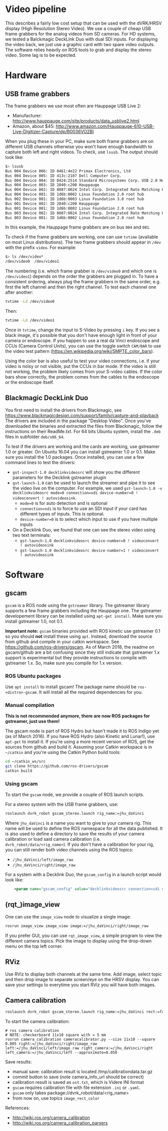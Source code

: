 Video pipeline
==============

This describes a fairly low cost setup that can be used with the dVRK/HRSV display (High Resolution Stereo Video).  We use a couple of cheap USB frame grabbers for the analog videos from SD cameras.   For HD systems, we tested a Balckmagic DeckLink Duo with dual SDI inputs.   For displaying the video back, we just use a graphic card with two spare video outputs.  The software relies heavily on ROS tools to grab and display the stereo video.  Some lag is to be expected.

# Hardware

## USB frame grabbers

The frame grabbers we use most often are Hauppage USB Live 2:
 * Manufacturer: http://www.hauppauge.com/site/products/data_usblive2.html
 * Amazon, about $45: http://www.amazon.com/Hauppauge-610-USB-Live-Digitizer-Capture/dp/B0036VO2BI

When you plug these in your PC, make sure both frame grabbers are on
different USB channels otherwise you won't have enough bandwidth to
capture both left and right videos.  To check, use `lsusb`.  The output should look like:
```sh
$> lsusb
Bus 004 Device 006: ID 0461:4e22 Primax Electronics, Ltd
Bus 004 Device 005: ID 413c:2107 Dell Computer Corp.
Bus 004 Device 004: ID 0424:2514 Standard Microsystems Corp. USB 2.0 Hub
Bus 004 Device 003: ID 2040:c200 Hauppauge
Bus 004 Device 002: ID 8087:0024 Intel Corp. Integrated Rate Matching Hub
Bus 004 Device 001: ID 1d6b:0002 Linux Foundation 2.0 root hub
Bus 002 Device 001: ID 1d6b:0003 Linux Foundation 3.0 root hub
Bus 001 Device 002: ID 2040:c200 Hauppauge
Bus 001 Device 001: ID 1d6b:0002 Linux Foundation 2.0 root hub
Bus 003 Device 002: ID 8087:0024 Intel Corp. Integrated Rate Matching Hub
Bus 003 Device 001: ID 1d6b:0002 Linux Foundation 2.0 root hub
```
In this example, the Hauppage frame grabbers are on bus `004` and `001`.

To check if the frame grabbers are working, one can use `tvtime`
(available on most Linux distributions).  The two frame grabbers
should appear in `/dev` with the prefix `video`.  For example:

```sh
$> ls /dev/video*
/dev/video0  /dev/video1
```

The numbering (i.e. which frame grabber is `/dev/video0` and which one
is `/dev/video1`) depends on the order the grabbers are plugged in.
To have a consistent ordering, always plug the frame grabbers in the
same order, e.g. first the left channel and then the right channel.
To test each channel one after another:

```sh
tvtime -Ld /dev/video0
```
Then:
```sh
tvtime -Ld /dev/video1
```

Once in `tvtime`, change the input to S-Video by pressing `i` key.  If you see a black
image, it's possible that you don't have enough light in front of your
camera or endoscope.  If you happen to use a real da Vinci endoscope
and CCUs (Camera Control Units), you can use the toggle switch
`CAM/BAR` to use the video test pattern
(https://en.wikipedia.org/wiki/SMPTE_color_bars).

Using the color bar is also useful to test your video connections,
i.e. if your video is noisy or not visible, put the CCUs in bar mode.
If the video is still not working, the problem likely comes from your
S-video cables.  If the color bars show correctly, the problem comes
from the cables to the endoscope or the endoscope itself.

## Blackmagic DeckLink Duo

You first need to install the drivers from Blackmagic, see https://www.blackmagicdesign.com/support/family/capture-and-playback   The drivers are included in the package "Desktop Video".  Once you've downloaded the binaries and extracted the files from Blackmagic, follow the instructions on their ReadMe.txt.   For 64 bits Ubuntu system, install the `.deb` files in subfolder `deb/x86_64`.

To test if the drivers are working and the cards are working, use gstreamer 1.0 or greater.  On Ubuntu 16.04 you can install gstreamer 1.0 or 0.1.   Make sure you install the 1.0 packages.   Once installed, you can use a few command lines to test the drivers:
  * `gst-inspect-1.0 decklinkvideosrc` will show you the different parameters for the Decklink gstreamer plugin
  * `gst-launch-1.0` can be used to launch the streamer and pipe it to see the video live on the computer.   For example, we used `gst-launch-1.0 -v decklinkvideosrc mode=0 connection=sdi device-number=0 ! videoconvert ! autovideosink`.
    * `mode=0` is for auto detection and is optional
    * `connection=sdi` is to force to use an SDI input if your card has different types of inputs.  This is optional.
    * `device-number=0` is to select which input to use if you have multiple inputs
  * On a Decklink Duo, we found that one can see the stereo video using two text terminals:
    * `gst-launch-1.0 decklinkvideosrc device-number=0 ! videoconvert ! autovideosink`
    * `gst-launch-1.0 decklinkvideosrc device-number=1 ! videoconvert ! autovideosink`

# Software

## gscam

`gscam` is a ROS node using the `gstreamer` library.  The gstreamer
library supports a few frame grabbers including the Hauppage one.  The
gstreamer developement library can be installed using `apt-get install`.  Make sure you install gstreamer 1.0, not 0.1.

**Important note:** `gscam` binaries provided with ROS kinetic use gstreamer 0.1 so you should **not** install these using `apt`.  Instead, download the source from github and compile in your catkin workspace.  See https://github.com/ros-drivers/gscam.  As of March 2018, the readme on gscam/github are a bit confusing since they still indicate that gstreamer 1.x support is experimental but they provide instructions to compile with gstreamer 1.x.   So, make sure you compile for 1.x version.

### ROS Ubuntu packages

Use `apt install` to install gscam!   The package name should be `ros-<distro>-gscam`.   It will install all the required dependencies for you.

### Manual compilation

**This is not recommended anymore, there are now ROS packages for gstreamer, just use them!**

The gscam node is part of ROS Hydro but hasn't made it to ROS Indigo yet (as of March 2016).  If you have ROS Hydro (also Kinetic and Lunar!), use `apt-get` to install it.  If you're using a more recent version of ROS, get the sources from github and build it.  Assuming your Catkin workspace is in `~/catkin` and you're using the Catkin Python build tools:

```sh
cd ~/catkin_ws/src
git clone https://github.com/ros-drivers/gscam
catkin build
```

### Using gscam

To start the `gscam` node, we provide a couple of ROS launch scripts.

For a stereo system with the USB frame grabbers, use:
```sh
roslaunch dvrk_robot gscam_stereo.launch rig_name:=jhu_daVinci
```
Where `jhu_daVinci` is a name you want to give to your camera rig.  This name will be used to define the ROS namespace for all the data published.  It is also used to define a directory to save the results of your camera calibration or load said camera calibration (i.e. `dvrk_robot/data/<rig_name>`).  If you don't have a calibration for your rig, you can still render both video channels using the ROS topics:
  * `/jhu_daVinci/left/image_raw`
  * `/jhu_daVinci/right/image_raw`

For a system with a Decklink Duo, the `gscam_config` in a launch script would look like:
```xml
    <param name="gscam_config" value="decklinkvideosrc connection=sdi device-number=0 ! videoconvert"/>
```

## (rqt_)image_view

One can use the `image_view` node to visualize a single image:

```sh
rosrun image_view image_view image:=/jhu_daVinci/right/image_raw
```

If you prefer GUI, you can use `rqt_image_view`, a simple program to
view the different camera topics.  Pick the image to display using the
drop-down menu on the top left corner.

## RViz

Use RViz to display both channels at the same time.  Add image, select
topic and then drop image to separate screen/eye on the HRSV display.
You can save your settings to everytime you start RViz you will have
both images.

## Camera calibration

```sh
roslaunch dvrk_robot gscam_stereo.launch rig_name:=jhu_daVinci rect:=false
```

To start the camera calibration:
```
# ros camera calibration
# NOTE: checkerboard 11x10 square with = 5 mm
rosrun camera_calibration cameracalibrator.py --size 11x10 --square 0.005 right:=/jhu_daVinci/right/image_raw left:=/jhu_daVinci/left/image_raw right_camera:=/jhu_daVinci/right left_camera:=/jhu_daVinci/left --approximate=0.050
```

Save results:
 * manual save: calibration result is located /tmp/calibrationdata.tar.gz
 * commit button to save (note camera_info_url should be correct)
 * calibration result is saved as `ost.txt`, which is Videre INI format
 * `gscam` requires calibration file with file extension `.ini` or `.yaml`.
 * `gscam` only takes package://dvrk_robot/data/<rig_name>
 * from now on, use topics `image_rect_color`

References:
 * http://wiki.ros.org/camera_calibration
 * http://wiki.ros.org/camera_calibration_parsers
